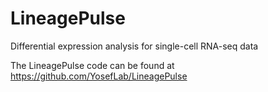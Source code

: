 # LineagePulse
Differential expression analysis for single-cell RNA-seq data

The LineagePulse code can be found at https://github.com/YosefLab/LineagePulse
